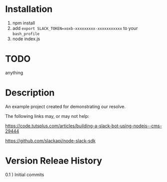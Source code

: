 Installation
======================

1) npm install
1) add `export SLACK_TOKEN=xoxb-xxxxxxxxx-xxxxxxxxxxx` to your `bash_profile`
1) node index.js



TODO
======================
anything


Description
======================
An example project created for demonstrating our resolve. 


The following links may, or may not help:

https://code.tutsplus.com/articles/building-a-slack-bot-using-nodejs--cms-29444

https://github.com/slackapi/node-slack-sdk


Version Releae History
======================

0.1 ) Initial commits

